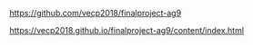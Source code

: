 

https://github.com/vecp2018/finalproject-ag9

https://vecp2018.github.io/finalproject-ag9/content/index.html

